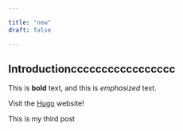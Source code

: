 ```yaml
---

title: "new"
draft: false

---
```


## Introductionccccccccccccccccc

This is **bold** text, and this is *emphasized* text.

Visit the [Hugo](https://gohugo.io) website!

This is my third post